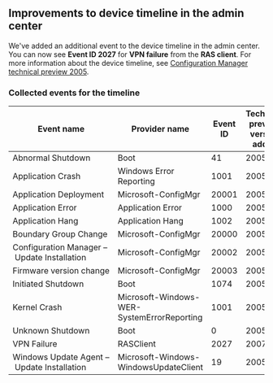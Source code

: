 ## <a name="bkmk_timeline"></a> Improvements to device timeline in the admin center
<!--7141381-->

We've added an additional event to the device timeline in the admin center. You can now see **Event ID 2027** for **VPN failure** from the **RAS client**. For more information about the device timeline, see [Configuration Manager technical preview 2005](../../technical-preview-2005.md#bkmk_timeline).  

### Collected events for the timeline

|Event name|Provider name|Event ID|Technical preview version added|
|---|---|---|---|
|Abnormal Shutdown|Boot|41|2005|
|Application Crash|Windows Error Reporting|1001|2005|
|Application Deployment|Microsoft-ConfigMgr|20001|2005|
|Application Error|Application Error|1000|2005|
|Application Hang|Application Hang|1002|2005|
|Boundary Group Change|Microsoft-ConfigMgr|20000|2005|
|Configuration Manager – Update Installation|Microsoft-ConfigMgr|20002|2005|
|Firmware version change|Microsoft-ConfigMgr|20003|2005|
|Initiated Shutdown|Boot|1074|2005|
|Kernel Crash|Microsoft-Windows-WER-SystemErrorReporting|1001|2005|
|Unknown Shutdown|Boot|0|2005|
|VPN Failure|RASClient|2027|2007|
|Windows Update Agent – Update Installation|Microsoft-Windows-WindowsUpdateClient|19|2005|
